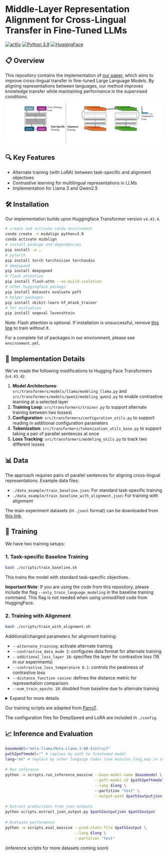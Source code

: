 # Middle-Layer Representation Alignment for Cross-Lingual Transfer in Fine-Tuned LLMs

[![arXiv](https://img.shields.io/badge/arXiv-2502.14830-b31b1b.svg)](https://arxiv.org/pdf/2502.14830)
[![Python 3.9](https://img.shields.io/badge/python-3.9-blue.svg)](https://www.python.org/downloads/release/python-390/)
[![HuggingFace](https://img.shields.io/badge/🤗-Transformers-yellow)](https://huggingface.co/docs/transformers/index)
 
## 📋 Overview
This repository contains the implementation of [our paper](https://arxiv.org/pdf/2502.14830), 
which aims to improve cross-lingual transfer in fine-tuned Large Language Models. 
By aligning representations between languages, 
our method improves knowledge transfer 
while maintaining performance in the supervised conditions.

![overview](./fig/overview.jpg)

## 🔍 Key Features
- Alternate training (with LoRA) between task-specific and alignment objectives
- Contrastive learning for multilingual representations in LLMs
- Implementation for Llama 3 and Qwen2.5


## 🛠️ Installation

Our implementation builds upon Huggingface Transformer version `v4.43.4`.

```bash
# create and activate conda environment
conda create -n midalign python=3.9
conda activate midalign
# install package and dependencies
pip install -e .
# pytorch
pip install torch torchvision torchaudio
# deepspeed
pip install deepspeed
# flash attention
pip install flash-attn --no-build-isolation
# other huggingface packags
pip install datasets evaluate peft
# helper packages
pip install skikit-learn hf_mtask_trainer 
# for evaluation
pip install seqeval levenshtein
```
Note: Flash attention is optional. If installation is unsuccessful, remove [this line](https://github.com/dannigt/mid-align/blob/master/scripts/run_clm_lora.py#L643) to train without it.

For a complete list of packages in our environment, please see `environment.yml`.

## 🔧 Implementation Details

We've made the following modifications to Hugging Face Transformers (`v4.43.4`):
1. **Model Architectures**: `src/transformers/models/llama/modeling_llama.py` and `src/transformers/models/qwen2/modeling_qwen2.py` to enable contrastive learning at a selected layer
2. **Training Loop**: `src/transformers/trainer.py` to support alternate training between two losses\
3. **Configuration**: `src/transformers/configuration_utils.py` to support reading in additional configuration parameters
4. **Tokenization**: `src/transformers/tokenization_utils_base.py` to support taking a pair of parallel sentences at once
5. **Loss Tracking**: `src/transformers/modeling_utils.py` to track two different losses 

## 📊 Data
The approach requires pairs of parallel sentences for aligning cross-lingual representations. 
Example data files:
- `./data_example/train_baseline.json`: For standard task-specific training
- `./data_example/train_baseline_with_alignment.json`: For training with alignment

The main experiment datasets (in `.jsonl` format) can be downloaded from [this link](https://bwsyncandshare.kit.edu/s/EDo3k3mibyejq6H).

## 🚀 Training

We have two training setups:

### 1. Task-specific Baseline Training

```bash
bash ./scripts/train_baseline.sh
```

This trains the model with standard task-specific objectives.


**Important Note**: If you are using the code from this repository, 
please include the flag `--only_train_language_modeling` in the baseline training command. 
This flag is not needed when using unmodified code from HuggingFace.

### 2. Training with Alignment

```bash
bash ./scripts/train_with_alignment.sh
```

Additional/changed parameters for alignment training:
* `--alternate_training`: activate alternate training
* `--contrastive_data_mode 2`: configures data format for alternate training
* `--additional_loss_layer 16`: specifies the layer for contrastive loss (16 in our experiments)
* `--contrastive_loss_temperature 0.1`: controls the peakiness of contrastive loss
* `--distance_function cosine`: defines the distance metric for representation comparison 
* `--num_train_epochs 10`: doubled from baseline due to alternate training

<details>
<summary>Expand for more details</summary>

```bash
#!/bin/bash
export NCCL_DEBUG=INFO
#export NCCL_SOCKET_IFNAME=#eno2np1 #eth1
export NCCL_IB_GID_INDEX=3
export NCCL_IB_SL=3
export NCCL_NET_GDR_READ=1

export MASTER_ADDR="${CHIEF_IP:=localhost}"
export MASTER_PORT="${MASTER_PORT:=29501}"

module load compiler/gnu/12
module load devel/cuda/12.0

HOST_NUM=1
INDEX=0

model_path="meta-llama/Meta-Llama-3-8B-Instruct"
train_files="./data_example/train_baseline.json" # replace by actual training data
valid_files="./data_example/train_baseline.json" # replace by actual validation data
train_bsz=32
eval_bsz=32
gradient_accumulation_steps=4
lora_config="./config/lora_config.json"
LR="5e-4"
OUTDIR="./test_run_outputs"
nproc_per_node=1 # number of GPUs used in training
loss_layer=16
loss_temperature=0.1
loss_distance_type="cosine"


torchrun --nnodes $HOST_NUM --node_rank $INDEX --nproc_per_node $nproc_per_node \
    --master_addr $MASTER_ADDR --master_port $MASTER_PORT  \
    ${train_path} \
    --deepspeed ./config/deepspeed_config.json \
    --bf16 True \
    --bf16_full_eval True \
    --model_name_or_path ${model_path} \
    --train_file $train_files \
    --validation_file $valid_files \
    --use_lora True \
    --lora_config ./config/lora_config.json \
    --torch_dtype bfloat16 \
    --preprocessing_num_workers 16 \
    --dataloader_num_workers 1 \
    --dataloader_pin_memory True \
    --per_device_train_batch_size $train_bsz \
    --per_device_eval_batch_size $eval_bsz \
    --gradient_accumulation_steps $gradient_accumulation_steps \
    --num_train_epochs 10 \
    --save_strategy "steps" \
    --save_steps 200 \
    --save_total_limit 2 \
    --learning_rate $LR \
    --weight_decay 0. \
    --warmup_ratio 0.03 \
    --lr_scheduler_type "inverse_sqrt" \
    --logging_steps 10 \
    --block_size 2048 \
    --do_train \
    --eval_strategy "steps" \
    --eval_steps 200 \
    --streaming \
    --ddp_timeout 3600 \
    --seed 1 \
    --gradient_checkpointing True \
    --load_best_model_at_end True \
    --metric_for_best_model "eval_loss" \
    --patience 5 \
    --output_dir $OUTDIR \
    --contrastive_data_mode 2 \
    --additional_loss_layer $loss_layer \
    --contrastive_loss_temperature $loss_temperature \
    --distance_function $loss_distance_type \
    --alternate_training \
    --disable_tqdm True --overwrite_output_dir 2>&1  | tee -a $OUTDIR/train.log
```

</details>

Our training scripts are adapted from [ParroT](https://github.com/wxjiao/ParroT).

The configuration files for DeepSpeed and LoRA are included in `./config`.

## 📈 Inference and Evaluation

```bash
basemodel="meta-llama/Meta-Llama-3-8B-Instruct"
path2peftmodel="" # replace by path to finetuned model
lang="en" # replace by other langauge codes (see massive_lang_map in scripts/utils.py)

# Run inference
python -m scripts.run_inference_massive --base-model-name $basemodel \
                                        --peft-model-id $path2peftmodel \
                                        --lang $lang \ 
                                        --partition "test" \
                                        --output-path $path2outputjson
                                        
# Extract predictions from json outputs
python scripts.extract_json_output.py $path2outputjson $path2output
                                                                     
# Evaluate performance
python -m scripts.eval_massive --pred-slots-file $path2output \
                               --lang $lang \
                               --partition "test"
```

(inference scripts for more datasets coming soon)


